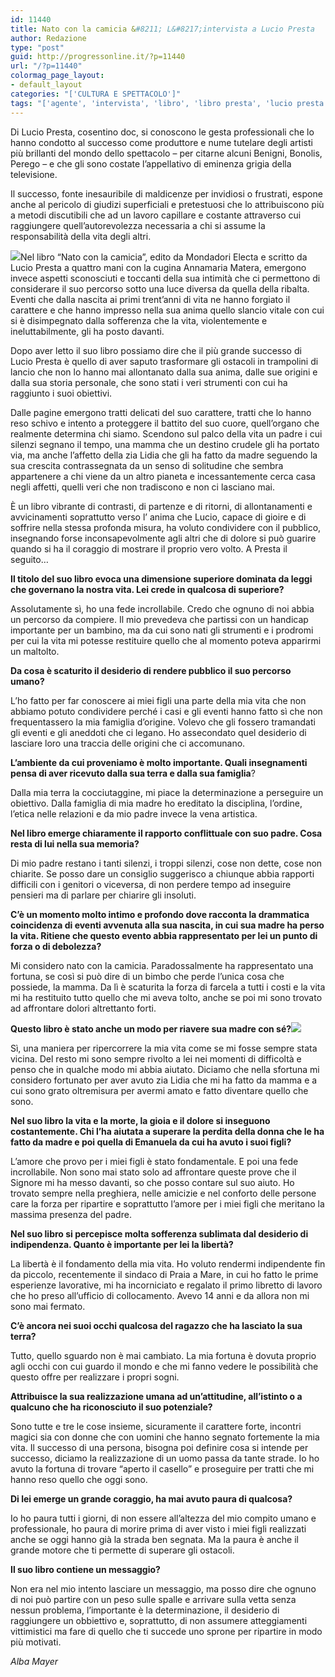 ```yaml
---
id: 11440
title: Nato con la camicia &#8211; L&#8217;intervista a Lucio Presta
author: Redazione
type: "post"
guid: http://progressonline.it/?p=11440
url: "/?p=11440"
colormag_page_layout:
- default_layout
categories: "['CULTURA E SPETTACOLO']"
tags: "['agente', 'intervista', 'libro', 'libro presta', 'lucio presta', 'nato con la camicia']"
---
```


Di Lucio Presta, cosentino doc, si conoscono le gesta professionali che lo hanno condotto al successo come produttore e nume tutelare degli artisti più brillanti del mondo dello spettacolo – per citarne alcuni Benigni, Bonolis, Perego – e che gli sono costate l’appellativo di eminenza grigia della televisione.

Il successo, fonte inesauribile di maldicenze per invidiosi o frustrati, espone anche al pericolo di giudizi superficiali e pretestuosi che lo attribuiscono più a metodi discutibili che ad un lavoro capillare e costante attraverso cui raggiungere quell’autorevolezza necessaria a chi si assume la responsabilità della vita degli altri.

![](https://progressonline.it/wp-content/uploads/2019/06/NATO-682x1024.jpg)Nel libro “Nato con la camicia”, edito da Mondadori Electa e scritto da Lucio Presta a quattro mani con la cugina Annamaria Matera, emergono invece aspetti sconosciuti e toccanti della sua intimità che ci permettono di considerare il suo percorso sotto una luce diversa da quella della ribalta. Eventi che dalla nascita ai primi trent’anni di vita ne hanno forgiato il carattere e che hanno impresso nella sua anima quello slancio vitale con cui si è disimpegnato dalla sofferenza che la vita, violentemente e ineluttabilmente, gli ha posto davanti.

Dopo aver letto il suo libro possiamo dire che il più grande successo di Lucio Presta è quello di aver saputo trasformare gli ostacoli in trampolini di lancio che non lo hanno mai allontanato dalla sua anima, dalle sue origini e dalla sua storia personale, che sono stati i veri strumenti con cui ha raggiunto i suoi obiettivi.

Dalle pagine emergono tratti delicati del suo carattere, tratti che lo hanno reso schivo e intento a proteggere il battito del suo cuore, quell’organo che realmente determina chi siamo. Scendono sul palco della vita un padre i cui silenzi segnano il tempo, una mamma che un destino crudele gli ha portato via, ma anche l’affetto della zia Lidia che gli ha fatto da madre seguendo la sua crescita contrassegnata da un senso di solitudine che sembra appartenere a chi viene da un altro pianeta e incessantemente cerca casa negli affetti, quelli veri che non tradiscono e non ci lasciano mai.

È un libro vibrante di contrasti, di partenze e di ritorni, di allontanamenti e avvicinamenti soprattutto verso l’ anima che Lucio, capace di gioire e di soffrire nella stessa profonda misura, ha voluto condividere con il pubblico, insegnando forse inconsapevolmente agli altri che di dolore si può guarire quando si ha il coraggio di mostrare il proprio vero volto. A Presta il seguito…

**Il titolo del suo libro evoca una dimensione superiore dominata da leggi che governano la nostra vita. Lei crede in qualcosa di superiore?**

Assolutamente sì, ho una fede incrollabile. Credo che ognuno di noi abbia un percorso da compiere. Il mio prevedeva che partissi con un handicap importante per un bambino, ma da cui sono nati gli strumenti e i prodromi per cui la vita mi potesse restituire quello che al momento poteva apparirmi un maltolto.

**Da cosa è scaturito il desiderio di rendere pubblico il suo percorso umano?**

L’ho fatto per far conoscere ai miei figli una parte della mia vita che non abbiamo potuto condividere perché i casi e gli eventi hanno fatto sì che non frequentassero la mia famiglia d’origine. Volevo che gli fossero tramandati gli eventi e gli aneddoti che ci legano. Ho assecondato quel desiderio di lasciare loro una traccia delle origini che ci accomunano.

**L’ambiente da cui proveniamo è molto importante. Quali insegnamenti pensa di aver ricevuto dalla sua terra e dalla sua famiglia**?

Dalla mia terra la cocciutaggine, mi piace la determinazione a perseguire un obiettivo. Dalla famiglia di mia madre ho ereditato la disciplina, l’ordine, l’etica nelle relazioni e da mio padre invece la vena artistica.

**Nel libro emerge chiaramente il rapporto conflittuale con suo padre. Cosa resta di lui nella sua memoria?**

Di mio padre restano i tanti silenzi, i troppi silenzi, cose non dette, cose non chiarite. Se posso dare un consiglio suggerisco a chiunque abbia rapporti difficili con i genitori o viceversa, di non perdere tempo ad inseguire pensieri ma di parlare per chiarire gli insoluti.

**C’è un momento molto intimo e profondo dove racconta la drammatica coincidenza di eventi avvenuta alla sua nascita, in cui sua madre ha perso la vita. Ritiene che questo evento abbia rappresentato per lei un punto di forza o di debolezza?**

Mi considero nato con la camicia. Paradossalmente ha rappresentato una fortuna, se così si può dire di un bimbo che perde l’unica cosa che possiede, la mamma. Da lì è scaturita la forza di farcela a tutti i costi e la vita mi ha restituito tutto quello che mi aveva tolto, anche se poi mi sono trovato ad affrontare dolori altrettanto forti.

**Questo libro è stato anche un modo per riavere sua madre con sé?![](https://progressonline.it/wp-content/uploads/2019/06/da-sostituire-alla-prima-sulla-frasona.png)**

Sì, una maniera per ripercorrere la mia vita come se mi fosse sempre stata vicina. Del resto mi sono sempre rivolto a lei nei momenti di difficoltà e penso che in qualche modo mi abbia aiutato. Diciamo che nella sfortuna mi considero fortunato per aver avuto zia Lidia che mi ha fatto da mamma e a cui sono grato oltremisura per avermi amato e fatto diventare quello che sono.

**Nel suo libro la vita e la morte, la gioia e il dolore si inseguono costantemente. Chi l’ha aiutata a superare la perdita della donna che le ha fatto da madre e poi quella di Emanuela da cui ha avuto i suoi figli?**

L’amore che provo per i miei figli è stato fondamentale. E poi una fede incrollabile. Non sono mai stato solo ad affrontare queste prove che il Signore mi ha messo davanti, so che posso contare sul suo aiuto. Ho trovato sempre nella preghiera, nelle amicizie e nel conforto delle persone care la forza per ripartire e soprattutto l’amore per i miei figli che meritano la massima presenza del padre.

**Nel suo libro si percepisce molta sofferenza sublimata dal desiderio di indipendenza. Quanto è importante per lei la libertà?**

La libertà è il fondamento della mia vita. Ho voluto rendermi indipendente fin da piccolo, recentemente il sindaco di Praia a Mare, in cui ho fatto le prime esperienze lavorative, mi ha incorniciato e regalato il primo libretto di lavoro che ho preso all’ufficio di collocamento. Avevo 14 anni e da allora non mi sono mai fermato.

**C’è ancora nei suoi occhi qualcosa del ragazzo che ha lasciato la sua terra?**

Tutto, quello sguardo non è mai cambiato. La mia fortuna è dovuta proprio agli occhi con cui guardo il mondo e che mi fanno vedere le possibilità che questo offre per realizzare i propri sogni.

**Attribuisce la sua realizzazione umana ad un’attitudine, all’istinto o a qualcuno che ha riconosciuto il suo potenziale?**

Sono tutte e tre le cose insieme, sicuramente il carattere forte, incontri magici sia con donne che con uomini che hanno segnato fortemente la mia vita. Il successo di una persona, bisogna poi definire cosa si intende per successo, diciamo la realizzazione di un uomo passa da tante strade. Io ho avuto la fortuna di trovare “aperto il casello” e proseguire per tratti che mi hanno reso quello che oggi sono.

**Di lei emerge un grande coraggio, ha mai avuto paura di qualcosa?**

Io ho paura tutti i giorni, di non essere all’altezza del mio compito umano e professionale, ho paura di morire prima di aver visto i miei figli realizzati anche se oggi hanno già la strada ben segnata. Ma la paura è anche il grande motore che ti permette di superare gli ostacoli.

**Il suo libro contiene un messaggio?**

Non era nel mio intento lasciare un messaggio, ma posso dire che ognuno di noi può partire con un peso sulle spalle e arrivare sulla vetta senza nessun problema, l’importante è la determinazione, il desiderio di raggiungere un obbiettivo e, soprattutto, di non assumere atteggiamenti vittimistici ma fare di quello che ti succede uno sprone per ripartire in modo più motivati.

*Alba Mayer*